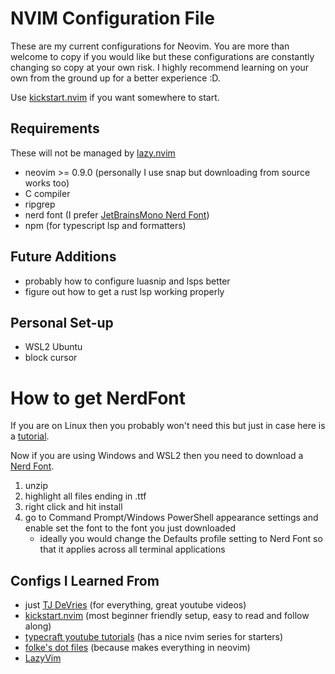 # NVIM Configuration File
These are my current configurations for Neovim. You are more than welcome to copy if you would like but these configurations are constantly changing so copy at your own risk. I highly recommend learning on your own from the ground up for a better experience :D.

Use [kickstart.nvim](https://github.com/nvim-lua/kickstart.nvim/tree/master) if you want somewhere to start.

## Requirements
These will not be managed by [lazy.nvim](https://github.com/folke/lazy.nvim/tree/main)
- neovim >= 0.9.0 (personally I use snap but downloading from source works too)
- C compiler
- ripgrep
- nerd font (I prefer [JetBrainsMono Nerd Font](https://www.nerdfonts.com/font-downloads))
- npm (for typescript lsp and formatters)

## Future Additions
- probably how to configure luasnip and lsps better
- figure out how to get a rust lsp working properly

## Personal Set-up
- WSL2 Ubuntu
- block cursor

# How to get NerdFont
If you are on Linux then you probably won't need this but just in case here is a [tutorial](https://medium.com/@almatins/install-nerdfont-or-any-fonts-using-the-command-line-in-debian-or-other-linux-f3067918a88c).

Now if you are using Windows and WSL2 then you need to download a [Nerd Font](https://www.nerdfonts.com/font-downloads).
1. unzip
2. highlight all files ending in .ttf
3. right click and hit install
4. go to Command Prompt/Windows PowerShell appearance settings and enable set the font to the font you just downloaded
    - ideally you would change the Defaults profile setting to Nerd Font so that it applies across all terminal applications

## Configs I Learned From
- just [TJ DeVries](https://github.com/tjdevries) (for everything, great youtube videos)
- [kickstart.nvim](https://github.com/nvim-lua/kickstart.nvim/tree/master) (most beginner friendly setup, easy to read and follow along)
- [typecraft youtube tutorials](https://www.youtube.com/watch?v=zHTeCSVAFNY&list=PLsz00TDipIffreIaUNk64KxTIkQaGguqn) (has a nice nvim series for starters)
- [folke's dot files](https://github.com/folke/dot) (because makes everything in neovim)
- [LazyVim](https://github.com/LazyVim/LazyVim)
